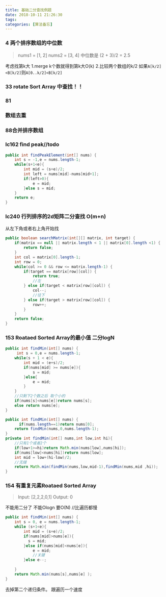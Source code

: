 ```yaml
---
title: 基础二分查找例题
date: 2018-10-11 21:26:30
tags:
categories: [算法备忘]
---
```

### 4 两个排序数组的中位数
>nums1 = [1, 2]
nums2 = [3, 4]
中位数是 (2 + 3)/2 = 2.5

考虑找第k大
1.merge k个数就得到第k大O(k)
2.比较两个数组的k/2
如果`A[k/2]<B[k/2]`则`A[0..k/2]<B[k/2]` 

### 33 rotate Sort Array 中查找！！

### 81

### 数组去重 

### 88合并排序数组

### lc162 find peak//todo
```java
public int findPeakElement(int[] nums) {
    int s = -1,e = nums.length-1;
    while(s+1<e){
        int mid = (s+e)/2;
        int left = nums[mid]-nums[mid+1];
        if(left>0){
            e = mid;
        }else s = mid;
    }
    return e;
}
```

### lc240 行列排序的2d矩阵二分查找 O(m+n)
从左下角或者右上角开始找
```java
public boolean searchMatrix(int[][] matrix, int target) {
    if(matrix == null || matrix.length < 1 || matrix[0].length <1) {
        return false;
    }
    int col = matrix[0].length-1;
    int row = 0;
    while(col >= 0 && row <= matrix.length-1) {
        if(target == matrix[row][col]) {
            return true;
            //左
        } else if(target < matrix[row][col]) {
            col--;
            //往下
        } else if(target > matrix[row][col]) {
            row++;
        }
    }
    return false;
}
```

### 153 Roataed Sorted Array的最小值 二分logN
```java
public int findMin(int[] nums) {
     int s = 0,e = nums.length-1;
    while(s + 1 < e){
        int mid = (e+s)/2;
        if(nums[mid] >= nums[e]){
            s = mid;
        }else{
            e = mid;
        }
    }
    //只剩下2个数之后 取个小的
    if(nums[s]<nums[e])return nums[s];
    else return nums[e];
}
```

```java
public int findMin(int[] nums) {
      if(nums.length==1)return nums[0];
    return findMin(nums,0,nums.length-1);
}
private int findMin(int[] nums,int low,int hi){
    //只有1个或者2个
    if(low+1>=hi)return Math.min(nums[low],nums[hi]);
    if(nums[low]<nums[hi])return nums[low];
    int mid = low+(hi-low)/2;
    //无缝
    return Math.min(findMin(nums,low,mid-1),findMin(nums,mid ,hi));
}
```
### 154 有重复元素Roataed Sorted Array 
> Input: [2,2,2,0,1]
> Output: 0

不能用二分了 不能Ologn 要O(N)
//比遍历都慢
```java
public int findMin(int[] nums) {
    int s = 0, e = nums.length-1;
    while (s+1<e){
        int mid = (s+e)/2;
        if(nums[mid]>nums[e]){
          s = mid;
        }else if(nums[mid]<nums[e]){
            e = mid;
            //关键
        }else e--;
       
    }
    return Math.min(nums[s],nums[e] );
}
```

去掉第二个递归条件。 跟遍历一个速度

